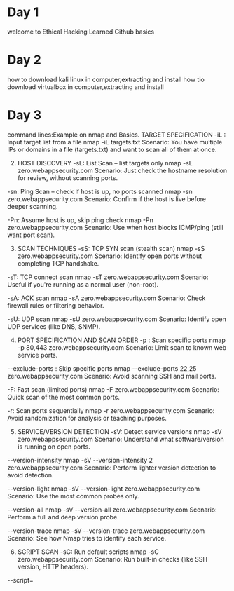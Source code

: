 # Day 1
welcome to Ethical Hacking
Learned Github basics 
# Day 2
how to download kali linux in computer,extracting and install
how tio download virtualbox in computer,extracting and install
# Day 3 
command lines:Example on nmap and Basics. TARGET SPECIFICATION
-iL <inputfilename>: Input target list from a file
nmap -iL targets.txt
Scenario: You have multiple IPs or domains in a file (targets.txt) and want to scan all of them at once.

2. HOST DISCOVERY
-sL: List Scan – list targets only
nmap -sL zero.webappsecurity.com
Scenario: Just check the hostname resolution for review, without scanning ports.

-sn: Ping Scan – check if host is up, no ports scanned
nmap -sn zero.webappsecurity.com
Scenario: Confirm if the host is live before deeper scanning.

-Pn: Assume host is up, skip ping check
nmap -Pn zero.webappsecurity.com
Scenario: Use when host blocks ICMP/ping (still want port scan).

3.  SCAN TECHNIQUES
-sS: TCP SYN scan (stealth scan)
nmap -sS zero.webappsecurity.com
Scenario: Identify open ports without completing TCP handshake.

-sT: TCP connect scan
nmap -sT zero.webappsecurity.com
Scenario: Useful if you're running as a normal user (non-root).

-sA: ACK scan
nmap -sA zero.webappsecurity.com
Scenario: Check firewall rules or filtering behavior.

-sU: UDP scan
nmap -sU zero.webappsecurity.com
Scenario: Identify open UDP services (like DNS, SNMP).

4.  PORT SPECIFICATION AND SCAN ORDER
-p <ports>: Scan specific ports
nmap -p 80,443 zero.webappsecurity.com
Scenario: Limit scan to known web service ports.

--exclude-ports <ports>: Skip specific ports
nmap --exclude-ports 22,25 zero.webappsecurity.com
Scenario: Avoid scanning SSH and mail ports.

-F: Fast scan (limited ports)
nmap -F zero.webappsecurity.com
Scenario: Quick scan of the most common ports.

-r: Scan ports sequentially
nmap -r zero.webappsecurity.com
Scenario: Avoid randomization for analysis or teaching purposes.

5.  SERVICE/VERSION DETECTION
-sV: Detect service versions
nmap -sV zero.webappsecurity.com
Scenario: Understand what software/version is running on open ports.

--version-intensity <level>
nmap -sV --version-intensity 2 zero.webappsecurity.com
Scenario: Perform lighter version detection to avoid detection.

--version-light
nmap -sV --version-light zero.webappsecurity.com
Scenario: Use the most common probes only.

--version-all
nmap -sV --version-all zero.webappsecurity.com
Scenario: Perform a full and deep version probe.

--version-trace
nmap -sV --version-trace zero.webappsecurity.com
Scenario: See how Nmap tries to identify each service.

6.  SCRIPT SCAN
-sC: Run default scripts
nmap -sC zero.webappsecurity.com
Scenario: Run built-in checks (like SSH version, HTTP headers).

--script=<script>: Run specific NSE script
nmap --script=http-title zero.webappsecurity.com
Scenario: Extract the page title from the site (simple recon).

7. TIMING AND PERFORMANCE
-T<0-5>: Set timing (0 = paranoid, 5 = insane)
nmap -T4 zero.webappsecurity.com
Scenario: Faster scan suitable for internal testing.

8.  OS DETECTION
-O: Try to identify OS
nmap -O zero.webappsecurity.com
Scenario: Helps understand what operating system is running (Linux/Windows).

9.  OUTPUT OPTIONS
-oN, -oX, -oS, -oG: Output formats
nmap -oN nmap_scan.txt zero.webappsecurity.com
Scenario: Save your scan result to a file.

-v, -vv, -vvv: Increase verbosity
nmap -vv zero.webappsecurity.com
Scenario: Useful during live scans for detailed output.

10. MISCELLANEOUS
-A: Aggressive mode (OS detect, version, scripts, traceroute)
nmap -A zero.webappsecurity.com
Scenario: Perform an all-in-one detailed scan for beginners to understand capabilities.

 Purpose
This collection is part of a broader cybersecurity knowledge base tailored for:

SOC Analysts (L1)
Vulnerability Assessors & Penetration Testers (L2)
Advanced Red/Blue Team Practitioners (L3)
Stay tuned as more tools and tactical references will be added to this repository in future releases.

"Master the command-line, master the network."

# Day 4
1. IP Address
An IP address is a unique numerical label assigned to each device connected to a computer network that uses the Internet Protocol for communication.

It identifies both the host (device) and the network it belongs to.

Example (IPv4): 192.168.1.10

It is typically written as four decimal numbers separated by dots (called dotted-decimal notation).

Each number ranges from 0 to 255.

2. Network
A network is a collection of devices connected together to share resources and communicate.

In IP addressing, the network part of an IP address identifies the specific network.

Devices on the same network can communicate directly.

The network address is derived by applying a subnet mask to an IP address.

3. Subnet
A subnet (subnetwork) is a logical subdivision of an IP network.

Subnetting divides a large network into smaller, more manageable pieces.

It improves routing efficiency and enhances security.

Subnetting is done by using a subnet mask which separates the network part and the host part of an IP address.

4. Subnet Mask
A subnet mask is a 32-bit number used to divide an IP address into network and host parts.

It looks similar to an IP address, e.g., 255.255.255.0.

The bits set to 1 correspond to the network part; bits set to 0 correspond to the host part.
